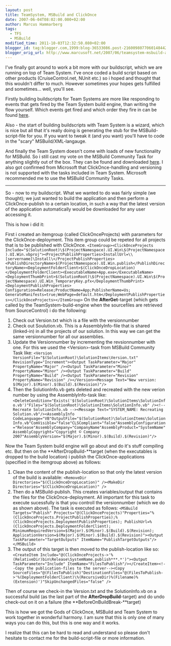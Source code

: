 ```yaml
---
layout: post
title: TeamSystem, MSBuild and ClickOnce
date: 2007-06-04T08:02:00.000+02:00
author: Marcus Hammarberg
tags:
  - TFS
  - MSBuild
modified_time: 2011-10-03T12:32:50.080+02:00
blogger_id: tag:blogger.com,1999:blog-36533086.post-2160098077060148442
blogger_orig_url: http://www.marcusoft.net/2007/06/teamsystem-msbuild-and-clickonce.html
---
```


I've finally got around to work a bit more with our buildscript,
which we are running on top of Team System. I've once coded a build
script based on other products (CruiseControl.net, NUnit etc.) so i
hoped and thought that this wouldn't differ to much. However sometimes
your hopes gets fulfilled and sometimes... well, you'll see.

Firstly building buildscripts for Team Systems are more like responding
to events that gets fired by the Team System build engine, than writing
the flow yourself. Which events get fired and which order they fire in
can be found
[here](http://marcushammarberg.blogspot.com/2007/05/teamsystem-builds.html).

Also - the start of building buildscripts with Team System is a wizard,
which is nice but all that it's really doing is generating the stub for
the MSBuild-script-file for you. If you want to tweak it (and you want)
you'll have to code in the "scary" MSBuild/XML-langauge.

And finally the Team System doesn't come with loads of new functionality
for MSBuild. So i still cast my vote on the MSBuild Community Task for
anything slightly out of the box. They can be found and downloaded
[here](http://msbuildtasks.tigris.org/).
I also got confirmed from Microsoft that ClickOnce-handling and
versioning is not supported with the tasks included in Team System.
Microsoft recommended me to use the MSBuild Community Tasks.

------------------------------------------------------------------------

So - now to my buildscript. What we wanted to do was fairly simple (we
thought); we just wanted to build the application and then perform a
ClickOnce-publish to a certain location, in such a way that the latest
version of the application automatically would be downloaded for any
user accessing it.

This is how i did it:

First i created an itemgroup (called ClickOnceProjects) with parameters
for the ClickOnce-deployment. This item group could be repeted for all
projects that is to be published with ClickOnce. <span
class="small">`<ItemGroup><ClickOnceProjects Include="$(SolutionRoot)\$(ProjectNamespace).UI.Win\$(ProjectNamespace).UI.Win.vbproj"><ProjectPublishProperties>InstallUrl=\\[servername]\Install\</ProjectPublishProperties><PublishDirectoryName>$(ProjectNamespace).UI.Win.publish</PublishDirectoryName><DeploymentFolderClient>$(ClickOnceDropLocation)</DeploymentFolderClient><ExecutableName>App.exe</ExecutableName><DeploymentThumbPrint>$(SolutionRoot)\$(ProjectNamespace).UI.Win\$(ProjectNamespace).UI.Win_TemporaryKey.pfx</DeploymentThumbPrint> <DeploymentPublishProperties> Configuration=Release;ProductName=App;PublisherName=Us; GenerateManifests=true;WebPage=default.htm</DeploymentPublishProperties></ClickOnceProjects></ItemGroup>`
On the **AfterGet**-target (which gets called by the
TeamSystem-build-engine when the sourcefiles are retrieved from
SourceControl) i do the following:

1. Check out Version.txt which is a file with the versionnumber
2. Check out Soulution.vb. This is a AssemblyInfo-file that is shared
    (linked-in) in all the projects of our solution. In this way we can
    get the same versionnumber for all our assemblies.
3. Update the Versionnumber by incrementing the revsionnumber with one.
    For this we used the \<Version\>-task from MSBuild Community Task
    like:
    <span
    class="small">`<Version VersionFile="$(SolutionRoot)\SolutionItems\Version.txt" RevisionType="Increment"><Output TaskParameter="Major" PropertyName="Major" /><Output TaskParameter="Minor" PropertyName="Minor" /><Output TaskParameter="Build" PropertyName="Build" /><Output TaskParameter="Revision" PropertyName="Revision" /></Version><Message Text="New version: $(Major).$(Minor).$(Build).$(Revision)"/>`
4. Then the SolutionInfo.vb gets deleted and recreated with the new
    verion number by using the AssemblyInfo-task like:
    <span
    class="small">`<DeleteCondition="Exists('$(SolutionRoot)\SolutionItems\SolutionInfo.vb')"Files="$(SolutionRoot)\SolutionItems\SolutionInfo.vb" /><!-- Recreate SolutionInfo.vb --><Message Text="SYSTEM_NAME: Recreating Solution.vb"/><AssemblyInfo CodeLanguage="VB"OutputFile="$(SolutionRoot)\SolutionItems\SolutionInfo.vb"ComVisible="false"CLSCompliant="false"AssemblyConfiguration="Release"AssemblyCompany="CompanyName"AssemblyProduct="SystemName"AssemblyCopyright="Copyright © Company 2007"AssemblyVersion="$(Major).$(Minor).$(Build).$(Revision)"/>`

Now the Team System build engine will go about and do it's stuff
compiling etc. But then on the **AfterDropBuild-**target (when the
executables is dropped to the build location) i publish the
ClickOnce-applications (specified in the itemgroup above) as follows:

1. Clean the content of the publish-location so that only the latest
    version of the build is available:
    <span
    class="small">`<RemoveDir Directories="$(ClickOnceDropLocation)" /><MakeDir Directories="$(ClickOnceDropLocation)" />`
2. Then do a MSBuild-publish. This creates variables/output that
    contains the files for the ClickOnce-deployment. All important for
    this task to execute sucessfully is that you controll the
    versionnumber (which we do as shown above).
    The task is executed as follows:
    <span
    class="small">`<MSBuild Targets="Publish" Projects="@(ClickOnceProjects)"Properties="%(ClickOnceProjects.ProjectPublishProperties);%(ClickOnceProjects.DeploymentPublishProperties); PublishUrl=%(ClickOnceProjects.DeploymentFolderClient); MinimumRequiredVersion=$(Major).$(Minor).$(Build).$(Revision); ApplicationVersion=$(Major).$(Minor).$(Build).$(Revision)"><Output TaskParameter="TargetOutputs" ItemName="PublishTargetOutputs"/></MSBuild>`
3. The output of this target is then moved to the publish-location like
    so:
    <span
    class="small">`<CreateItem Include="@(ClickOnceProjects->'%(RelativeDir)bin\Release\SystemName.publish***.*')"><Output TaskParameter="Include" ItemName="FilesToPublish"/></CreateItem><!--Copy the publication-files to the server--><Copy SourceFiles="@(FilesToPublish)"DestinationFiles="@(FilesToPublish->'%(DeploymentFolderClient)\%(RecursiveDir)%(Filename)%(Extension)')"SkipUnchangedFiles="false" />`

Then of course we check-in the Version.txt and the SolutionInfo.vb on a
successful build (as the last part of the **AfterDropBuild**-target) and
do undo check-out on it on a failure (the
**BeforeOnBuildBreak-**target)

This is how we got the Gods of ClickOnce, MSBuild and Team System to
work together in wonderful harmony. I am sure that this is only one of
many ways you can do this, but this is one way and it works.

I realize that this can be hard to read and understand so please don't
hesitate to contact me for the build-script-file or more information.
